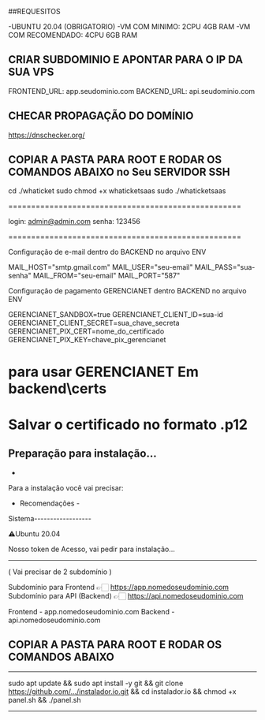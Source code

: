 ##REQUESITOS 

-UBUNTU 20.04 (OBRIGATORIO)
-VM COM MINIMO: 2CPU 4GB RAM
-VM COM RECOMENDADO: 4CPU 6GB RAM


## CRIAR SUBDOMINIO E APONTAR PARA O IP DA SUA VPS ##

FRONTEND_URL: app.seudominio.com
BACKEND_URL:  api.seudominio.com

## CHECAR PROPAGAÇÃO DO DOMÍNIO ##

https://dnschecker.org/

## COPIAR A PASTA PARA ROOT E RODAR OS COMANDOS ABAIXO no Seu SERVIDOR SSH ##

cd ./whaticket
sudo chmod +x whaticketsaas
sudo ./whaticketsaas

===================================================

login: admin@admin.com
senha: 123456

===================================================

Configuração de e-mail dentro do BACKEND no arquivo ENV

MAIL_HOST="smtp.gmail.com"
MAIL_USER="seu-email"
MAIL_PASS="sua-senha"
MAIL_FROM="seu-email"
MAIL_PORT="587"

Configuração de pagamento GERENCIANET dentro BACKEND no arquivo ENV

GERENCIANET_SANDBOX=true
GERENCIANET_CLIENT_ID=sua-id
GERENCIANET_CLIENT_SECRET=sua_chave_secreta
GERENCIANET_PIX_CERT=nome_do_certificado
GERENCIANET_PIX_KEY=chave_pix_gerencianet

# para usar GERENCIANET Em backend\certs
# Salvar o certificado no formato .p12




Preparação para instalação...
------
-
Para a instalação você vai precisar:

- Recomendações -

Sistema------------------

⚠️Ubuntu 20.04

Nosso token de Acesso, vai pedir para instalação...


-----

( Vai precisar de 2 subdomínio )

Subdomínio para Frontend 👉🏻 https://app.nomedoseudominio.com
Subdomínio para API (Backend) 👉🏻 https://api.nomedoseudominio.com

Frontend - app.nomedoseudominio.com
Backend - api.nomedoseudominio.com


## COPIAR A PASTA PARA ROOT E RODAR OS COMANDOS ABAIXO ##

-----

sudo apt update && sudo apt install -y git && git clone https://github.com/.../instalador.io.git && cd instalador.io && chmod +x panel.sh && ./panel.sh

-----
